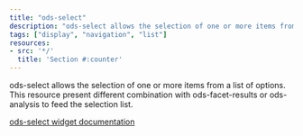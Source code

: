 ```yaml
---
title: "ods-select"
description: "ods-select allows the selection of one or more items from a list of options. This resource present different combinations with ods-facet-results or ods-analysis to feed the selection list."
tags: ["display", "navigation", "list"]
resources:
- src: '*/'
  title: 'Section #:counter'
---
```


ods-select allows the selection of one or more items from a list of options. This resource present different combination with ods-facet-results or ods-analysis to feed the selection list.

[ods-select widget documentation](https://help.opendatasoft.com/widgets/#/api/ods-widgets.directive:odsSelect)

